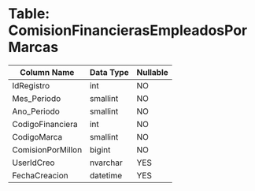 # Table: ComisionFinancierasEmpleadosPorMarcas

| Column Name | Data Type | Nullable |
|-------------|-----------|----------|
| IdRegistro | int | NO |
| Mes_Periodo | smallint | NO |
| Ano_Periodo | smallint | NO |
| CodigoFinanciera | int | NO |
| CodigoMarca | smallint | NO |
| ComisionPorMillon | bigint | NO |
| UserIdCreo | nvarchar | YES |
| FechaCreacion | datetime | YES |
